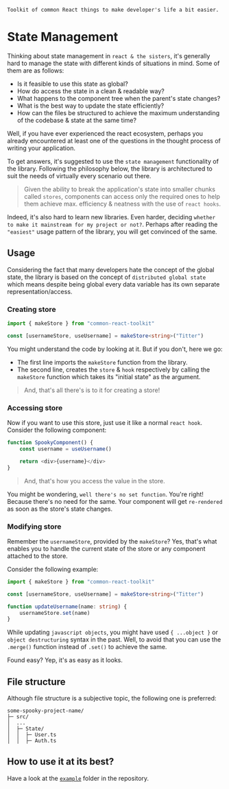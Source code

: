 ```
Toolkit of common React things to make developer's life a bit easier.
```

# State Management

Thinking about state management in `react & the sisters`, it's generally hard to manage the state with different kinds of situations in mind. Some of them are as follows:

- Is it feasible to use this state as global?
- How do access the state in a clean & readable way?
- What happens to the component tree when the parent's state changes?
- What is the best way to update the state efficiently?
- How can the files be structured to achieve the maximum understanding of the codebase & state at the same time?

Well, if you have ever experienced the react ecosystem, perhaps you already encountered at least one of the questions in the thought process of writing your application.

To get answers, it's suggested to use the `state management` functionality of the library. Following the philosophy below, the library is architectured to suit the needs of virtually every scenario out there.

> Given the ability to break the application's state into smaller chunks called `stores`, components can access only the required ones to help them achieve max. efficiency & neatness with the use of `react hooks`.

Indeed, it's also hard to learn new libraries. Even harder, deciding `whether to make it mainstream for my project or not?`. Perhaps after reading the `"easiest"` usage pattern of the library, you will get convinced of the same.

## Usage

Considering the fact that many developers hate the concept of the global state, the library is based on the concept of `distributed global state` which means despite being global every data variable has its own separate representation/access.

### Creating store

```ts
import { makeStore } from "common-react-toolkit"

const [usernameStore, useUsername] = makeStore<string>("Titter")
```

You might understand the code by looking at it. But if you don't, here we go:

- The first line imports the `makeStore` function from the library.
- The second line, creates the `store` & `hook` respectively by calling the `makeStore` function which takes its "initial state" as the argument.

> And, that's all there's is to it for creating a store!

### Accessing store

Now if you want to use this store, just use it like a normal `react hook`.
Consider the following component:

```ts
function SpookyComponent() {
	const username = useUsername()

	return <div>{username}</div>
}
```

> And, that's how you access the value in the store.

You might be wondering, `well there's no set function`. You're right! Because there's no need for the same. Your component will get `re-rendered` as soon as the store's state changes.

### Modifying store

Remember the `usernameStore`, provided by the `makeStore`? Yes, that's what enables you to handle the current state of the store or any component attached to the store.

Consider the following example:

```ts
import { makeStore } from "common-react-toolkit"

const [usernameStore, useUsername] = makeStore<string>("Titter")

function updateUsername(name: string) {
	usernameStore.set(name)
}
```

While updating `javascript objects`, you might have used `{ ...object }` or `object destructuring` syntax in the past. Well, to avoid that you can use the `.merge()` function instead of `.set()` to achieve the same.

Found easy? Yep, it's as easy as it looks.

## File structure

Although file structure is a subjective topic, the following one is preferred:

```
some-spooky-project-name/
├─ src/
│  ...
│  ├─ State/
│  │  ├─ User.ts
│  │  ├─ Auth.ts
```

## How to use it at its best?

Have a look at the [`example`](https://github.com/yogesh-aggarwal/common-react-toolkit/example) folder in the repository.
